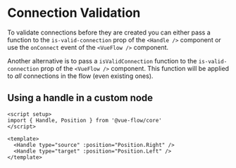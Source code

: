 # Connection Validation

To validate connections before they are created you can either pass a function to the `is-valid-connection` prop of the `<Handle />` component
or use the `onConnect` event of the `<VueFlow />` component.

Another alternative is to pass a `isValidConnection` function to the `is-valid-connection` prop of the `<VueFlow />` component.
This function will be applied to *all* connections in the flow (even existing ones).

## Using a handle in a custom node

```vue
<script setup>
import { Handle, Position } from '@vue-flow/core'
</script>

<template>
  <Handle type="source" :position="Position.Right" />
  <Handle type="target" :position="Position.Left" />
</template>
```

<div class="mt-6">
  <Repl example="validation"></Repl>
</div>
